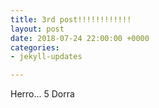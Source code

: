 ```yaml
---
title: 3rd post!!!!!!!!!!!!
layout: post
date: 2018-07-24 22:00:00 +0000
categories:
- jekyll-updates

---
```

Herro... 5 Dorra